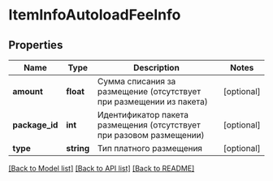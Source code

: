 # ItemInfoAutoloadFeeInfo

## Properties
Name | Type | Description | Notes
------------ | ------------- | ------------- | -------------
**amount** | **float** | Сумма списания за размещение (отсутствует при размещении из пакета) | [optional] 
**package_id** | **int** | Идентификатор пакета размещения (отсутствует при разовом размещении) | [optional] 
**type** | **string** | Тип платного размещения | [optional] 

[[Back to Model list]](../../README.md#documentation-for-models) [[Back to API list]](../../README.md#documentation-for-api-endpoints) [[Back to README]](../../README.md)

